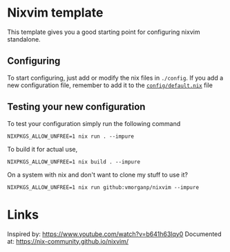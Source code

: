 # Nixvim template

This template gives you a good starting point for configuring nixvim standalone.

## Configuring

To start configuring, just add or modify the nix files in `./config`.
If you add a new configuration file, remember to add it to the
[`config/default.nix`](./config/default.nix) file

## Testing your new configuration

To test your configuration simply run the following command

```
NIXPKGS_ALLOW_UNFREE=1 nix run . --impure
```

To build it for actual use,

```
NIXPKGS_ALLOW_UNFREE=1 nix build . --impure
```

On a system with nix and don't want to clone my stuff to use it?

```
NIXPKGS_ALLOW_UNFREE=1 nix run github:vmorganp/nixvim --impure
```

# Links

Inspired by: https://www.youtube.com/watch?v=b641h63lqy0
Documented at: https://nix-community.github.io/nixvim/
